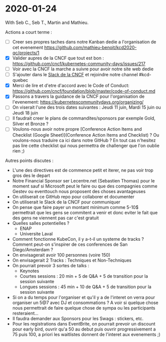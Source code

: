 # 2020-01-24

With Seb C., Seb T., Martin and Mathieu.

Actions a court terme :
- [ ] Creer ses propres taches dans notre Kanban dedie a l'organisation de cet evenement https://github.com/mathieu-benoit/kcd2020-qc/projects/1
- [X] Valider aupres de la CNCF que tout est bon : https://github.com/cncf/kubernetes-community-days/issues/217
- [ ] Voir avec la CNCF la marche a suivre pour avoir notre site web dedie
- [ ] S'ajouter dans le [Slack de la CNCF](https://slack.cncf.io/) et rejoindre notre channel #kcd-quebec
- [X] Merci de lire et d'etre d'accord avec le Code of Conduct: https://github.com/cncf/foundation/blob/master/code-of-conduct.md
- [X] Passons a travers la guidance de la CNCF pour l'organisation de l'evenement: https://kubernetescommunitydays.org/organizing/
- [ ] On viserait l'une des trois dates suivantes : Jeudi 11 juin, Mardi 15 juin ou Jeudi 18 juin
- [ ] Il faudrait creer le plans de commandites/sponsors par exemple Gold, Silver et Bronze ?
- [ ] Voulons-nous avoir notre propre [Conference Action Items and Checklist (Google Sheet)](Conference Action Items and Checklist) ? Ou voulons-nous traduire ca ici dans notre GitHub ? En tout cas n'hesitez pas lire cette checklist qui nous permettra de challenger que l'on oublie rien ;)

Autres points discutes :
- L'une des directives est de commence petit et iterer, ne pas voir trop gros des le depart
- Notre Financial Sponsor ser Lecentre.net (Sebastien Thomas) pour le moment sauf si Microsoft peut le faire ou que des compagnies comme Gestev ou eventtouch nous proposent des choses avantageuses
- On utiliserait ce GitHub repo pour collaborer et documenter
- On utiliserait le Slack de la CNCF pour communiquer
- On pense que faire payer un montant minimum comme 5-10$ permettrait que les gens se commitent a venir et donc eviter le fait que des gens ne viennent pas car c'est gratuit
- Quelles salles potentielles ?
  - ENAP
  - Universite Laval
- Comment fonctionne KubeCon, il y a-t-il un systeme de tracks ? Comment peut-on s'inspirer de ces conferences de San Diego/Amsterdam ?
- On envisagerait avoir 100 personnes (voire 150)
- On envisagerait 2 Tracks : Techniques et Non-Techniques
- On pourrait prevoir 3 sortes de talks :
  - Keynotes
  - Courtes sessions : 20 min + 5 de Q&A + 5 de transition pour la session suivante
  - Longues sessions : 45 min + 10 de Q&A + 5 de transition pour la session suivante
- Si on a du temps pour l'organiser et qu'il y a de l'interet on verra pour organiser un 5@7 avec DJ et consommations ? A voir si quelque chose nous permettrait de faire quelque chose de sympa ou les participants resteraient...
- Il faudra demander aux Sponsors pour les Swags : stickers, etc.
- Pour les registrations dans EventBrite, on pourrait prevoir un discount pour early bird, ouvrir qu'a 50 au debut puis ouvrir progressivement a 75 puis 100, a priori les waitlistes donnent de l'interet aux evenements ;)
